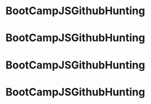 # BootCampJSGithubHunting
# BootCampJSGithubHunting
# BootCampJSGithubHunting
# BootCampJSGithubHunting

